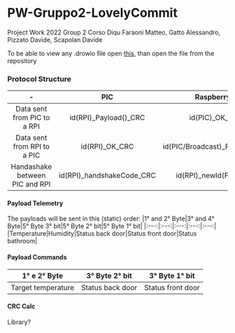 # PW-Gruppo2-LovelyCommit
Project Work 2022 Group 2 Corso Diqu
Faraoni Matteo, Gatto Alessandro, Pizzato Davide, Scapolan Davide

To be able to view any .drowio file open [this](https://draw.io), than open the file from the repository

### Protocol Structure
|- |PIC|RaspberryPI|
|:-------------:|:-------------:|:-----:|
|Data sent from PIC to a RPI|id(RPI)_Payload()_CRC|id(PIC)_OK_CRC|
|Data sent from RPI to a PIC|id(RPI)_OK_CRC|id(PIC/Broadcast)_Payload_CRC|
|Handashake between PIC and RPI|id(RPI)_handshakeCode_CRC|id(RPI)_newId(PIC)_CRC|

#### Payload Telemetry
The payloads will be sent in this (static) order: 
|1° and 2° Byte|3° and 4° Byte|5° Byte 3° bit|5° Byte 2° bit|5° Byte 1° bit|
|:---:|:---:|:---:|:---:|:---:|
|Temperature|Humidity|Status back door|Status front door|Status bathroom|

#### Payload Commands
|1° e 2° Byte|3° Byte 2° bit|3° Byte 1° bit|
|:---:|:---:|:---:|
|Target temperature|Status back door|Status front door|

#### CRC Calc
Library?
